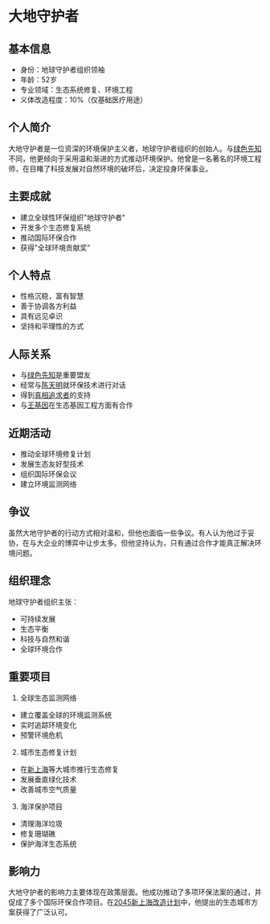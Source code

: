 # 大地守护者

## 基本信息
- 身份：地球守护者组织领袖
- 年龄：52岁
- 专业领域：生态系统修复、环境工程
- 义体改造程度：10%（仅基础医疗用途）

## 个人简介
大地守护者是一位资深的环境保护主义者，地球守护者组织的创始人。与[绿色先知](/人物/绿色先知.md)不同，他更倾向于采用温和渐进的方式推动环境保护。他曾是一名著名的环境工程师，在目睹了科技发展对自然环境的破坏后，决定投身环保事业。

## 主要成就
- 建立全球性环保组织"地球守护者"
- 开发多个生态修复系统
- 推动国际环保合作
- 获得"全球环境贡献奖"

## 个人特点
- 性格沉稳，富有智慧
- 善于协调各方利益
- 具有远见卓识
- 坚持和平理性的方式

## 人际关系
- 与[绿色先知](/人物/绿色先知.md)是重要盟友
- 经常与[陈天明](/人物/陈天明.md)就环保技术进行对话
- 得到[真相追求者](/人物/真相追求者.md)的支持
- 与[王基因](/人物/王基因.md)在生态基因工程方面有合作

## 近期活动
- 推动全球环境修复计划
- 发展生态友好型技术
- 组织国际环保会议
- 建立环境监测网络

## 争议
虽然大地守护者的行动方式相对温和，但他也面临一些争议。有人认为他过于妥协，在与大企业的博弈中让步太多。但他坚持认为，只有通过合作才能真正解决环境问题。

## 组织理念
地球守护者组织主张：
- 可持续发展
- 生态平衡
- 科技与自然和谐
- 全球环境合作

## 重要项目
1. 全球生态监测网络
- 建立覆盖全球的环境监测系统
- 实时追踪环境变化
- 预警环境危机

2. 城市生态修复计划
- 在[新上海](/城市/新上海.md)等大城市推行生态修复
- 发展垂直绿化技术
- 改善城市空气质量

3. 海洋保护项目
- 清理海洋垃圾
- 修复珊瑚礁
- 保护海洋生态系统

## 影响力
大地守护者的影响力主要体现在政策层面。他成功推动了多项环保法案的通过，并促成了多个国际环保合作项目。在[2045新上海改造计划](/历史/2045新上海改造计划.md)中，他提出的生态城市方案获得了广泛认可。
